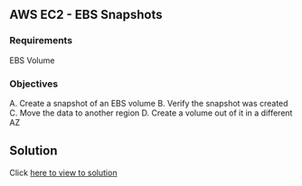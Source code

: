 ## AWS EC2 - EBS Snapshots

### Requirements

EBS Volume

### Objectives

A. Create a snapshot of an EBS volume
B. Verify the snapshot was created
C. Move the data to another region
D. Create a volume out of it in a different AZ

## Solution

Click [here to view to solution](solution.md)